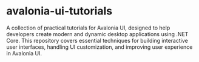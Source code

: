 # avalonia-ui-tutorials
A collection of practical tutorials for Avalonia UI, designed to help developers create modern and dynamic desktop applications using .NET Core. This repository covers essential techniques for building interactive user interfaces, handling UI customization, and improving user experience in Avalonia UI.

